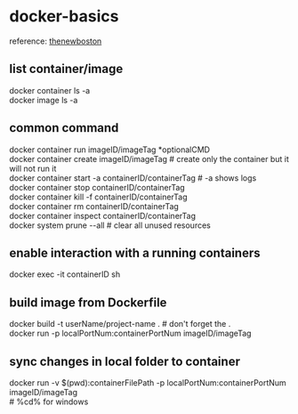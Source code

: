 # docker-basics<br/>
reference: [thenewboston](https://www.youtube.com/watch?v=gFjxB0Jn8Wo&list=PL6gx4Cwl9DGBkvpSIgwchk0glHLz7CQ-7&index=1&ab_channel=thenewboston)

## list container/image<br/>
docker container ls -a<br/>
docker image ls -a<br/>


## common command<br/>
docker container run imageID/imageTag *optionalCMD<br/>
docker container create imageID/imageTag            # create only the container but it will not run it<br/>
docker container start -a containerID/containerTag  # -a shows logs<br/>
docker container stop containerID/containerTag<br/>
docker container kill -f containerID/containerTag<br/>
docker container rm containerID/containerTag<br/>
docker container inspect containerID/containerTag<br/>
docker system prune --all                           # clear all unused resources<br/>


## enable interaction with a running containers<br/>
docker exec -it containerID sh<br/>

## build image from Dockerfile<br/>
docker build -t userName/project-name .             # don't forget the .<br/>
docker run -p localPortNum:containerPortNum imageID/imageTag<br/>


## sync changes in local folder to container
docker run -v $(pwd):containerFilePath -p localPortNum:containerPortNum imageID/imageTag<br/>     # %cd% for windows
